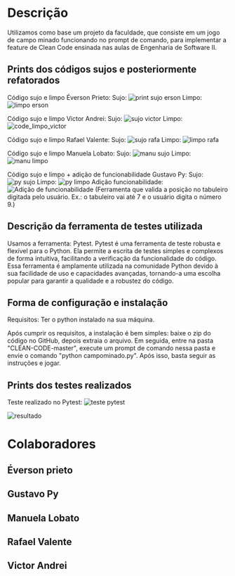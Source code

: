 # Descrição
Utilizamos como base um projeto da faculdade, que consiste em um jogo de campo minado funcionando no prompt de comando, para implementar a feature de Clean Code ensinada nas aulas de Engenharia de Software II.

## Prints dos códigos sujos e posteriormente refatorados
Código sujo e limpo Éverson Prieto:
Sujo:
![print sujo erson](https://github.com/victor578v/CLEAN-CODE/assets/134510073/c2d6bbdc-d083-49d4-9259-9aeb03cff469)
Limpo:
![limpo erson](https://github.com/victor578v/CLEAN-CODE/assets/134510073/b38ac064-49c2-4f24-b741-a7c5a985e733)

Código sujo e limpo Victor Andrei:
Sujo:
![sujo victor](https://github.com/victor578v/CLEAN-CODE/assets/134510073/e34298b7-4f31-4111-acfa-ea3336ab5f42)
Limpo:
![code_limpo_victor](https://github.com/victor578v/CLEAN-CODE/assets/134510073/7d565574-130c-4a93-8afc-2f6406f1de80)

Código sujo e limpo Rafael Valente:
Sujo:
![sujo rafa](https://github.com/victor578v/CLEAN-CODE/assets/134510073/a1027227-b6cb-4962-b62c-4632d611e065)
Limpo:
![limpo rafa](https://github.com/victor578v/CLEAN-CODE/assets/134510073/5bbae68d-20c0-4269-9f39-52a76dfbb028)

Código sujo e limpo Manuela Lobato:
Sujo:
![manu sujo](https://github.com/victor578v/CLEAN-CODE/assets/134510073/48447637-eefc-40b3-9010-77f58bcd4b11)
Limpo:
![manu limpo](https://github.com/victor578v/CLEAN-CODE/assets/134510073/822834de-4c88-4b2f-b7d0-370087ac9784)

Código sujo e limpo  + adição de funcionabilidade Gustavo Py:
Sujo:
![py sujo](https://github.com/victor578v/CLEAN-CODE/assets/134510073/67b9568d-fde6-4708-8dfc-5a2895f25e6d)
Limpo:
![py limpo](https://github.com/victor578v/CLEAN-CODE/assets/134510073/e59d03c9-f359-485d-b4d5-759b25bfa226)
Adição funcionabilidade:
![Adição de funcionabilidade](https://github.com/victor578v/CLEAN-CODE/assets/134510073/7bc0d1d4-73d9-4d75-8999-48c6e74d4c9b)
(Ferramenta que valida a posição no tabuleiro digitada pelo usuário. Ex.: o tabuleiro vai até 7 e o usuário digita o número 9.)

## Descrição da ferramenta de testes utilizada
Usamos a ferramenta: Pytest.
Pytest é uma ferramenta de teste robusta e flexível para o Python. Ela permite a escrita de testes simples e complexos de forma intuitiva, facilitando a verificação da funcionalidade do código. Essa ferramenta é amplamente utilizada na comunidade Python devido à sua facilidade de uso e capacidades avançadas, tornando-a uma escolha popular para garantir a qualidade e a robustez do código.

## Forma de configuração e instalação
Requisitos: Ter o python instalado na sua máquina.

Após cumprir os requisitos, a instalação é bem simples: baixe o zip do código no GitHub, depois extraia o arquivo. Em seguida, entre na pasta "CLEAN-CODE-master", execute um prompt de comando nessa pasta e envie o comando "python campominado.py". Após isso, basta seguir as instruções e jogar.

## Prints dos testes realizados
Teste realizado no Pytest:
![teste pytest](https://github.com/victor578v/CLEAN-CODE/assets/134510073/efe35e11-cfaa-47eb-a552-a56abad32af2)

![resultado](https://github.com/victor578v/CLEAN-CODE/assets/134510073/6d1f5249-1497-4c96-afa0-5cc14191fa73)

# Colaboradores
## Éverson prieto
## Gustavo Py
## Manuela Lobato
## Rafael Valente
## Victor Andrei
